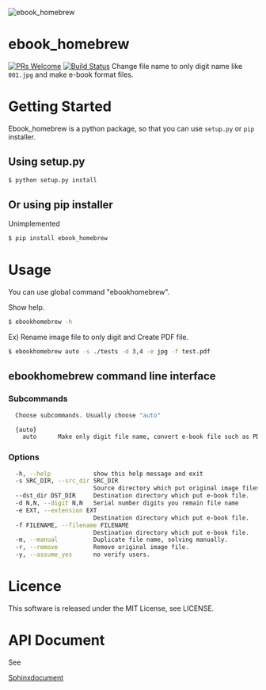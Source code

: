 ![ebook_homebrew](https://raw.githubusercontent.com/tubone24/ebook_homebrew/master/doc_src/bookicon.png
 "ebook_homebrew_icon")


# ebook_homebrew
[![PRs Welcome](https://img.shields.io/badge/PRs-welcome-brightgreen.svg?style=flat-square)](http://makeapullrequest.com)
[![Build Status](https://travis-ci.org/tubone24/ebook_homebrew.svg?branch=master)](https://travis-ci.org/tubone24/ebook_homebrew)
Change file name to only digit name like `001.jpg` and make e-book format files.

# Getting Started
Ebook_homebrew is a python package, so that you can use `setup.py` or `pip` installer.

## Using setup.py
```bash
$ python setup.py install
```

## Or using pip installer
Unimplemented
```bash
$ pip install ebook_homebrew
```

# Usage
You can use global command "ebookhomebrew".

Show help.
```bash
$ ebookhomebrew -h
```

Ex) Rename image file to only digit and Create PDF file.

```bash
$ ebookhomebrew auto -s ./tests -d 3,4 -e jpg -f test.pdf
```

## ebookhomebrew command line interface

### Subcommands

```bash
  Choose subcommands. Usually choose "auto"

  {auto}
    auto      Make only digit file name, convert e-book file such as PDF
```
  
### Options
```bash
  -h, --help            show this help message and exit
  -s SRC_DIR, --src_dir SRC_DIR
                        Source directory which put original image files.
  --dst_dir DST_DIR     Destination directory which put e-book file.
  -d N,N, --digit N,N   Serial number digits you remain file name
  -e EXT, --extension EXT
                        Destination directory which put e-book file.
  -f FILENAME, --filename FILENAME
                        Destination directory which put e-book file.
  -m, --manual          Duplicate file name, solving manually.
  -r, --remove          Remove original image file.
  -y, --assume_yes      no verify users.
```

# Licence
This software is released under the MIT License, see LICENSE.

# API Document
See 

[Sphinxdocument](http://tubone24.github.io/ebook_homebrew/)